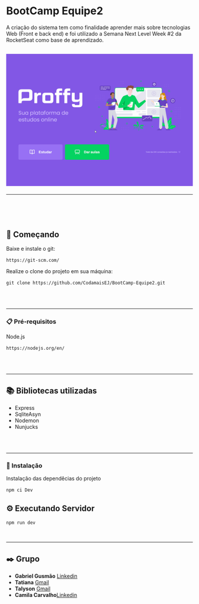 # BootCamp Equipe2

A criação do sistema tem como finalidade aprender mais sobre tecnologias Web (Front e back end) e foi utilizado a Semana Next Level Week #2 da RocketSeat como base de aprendizado. 

<h2 align="center">
    <img alt="imagem da pagina inicial do sistema proffy" title="Readme" src="./gitgif/gifPagina.gif">
</h2>
<hr>
<br>
<br>
<br>

## 🚀 Começando
Baixe e instale o git:
```
https://git-scm.com/
```
Realize o clone do projeto em sua máquina:
```
git clone https://github.com/CodamaisEJ/BootCamp-Equipe2.git
```
<br>
<br>
<hr>

### 📋 Pré-requisitos

Node.js

```
https://nodejs.org/en/
```
<br>
<br>
<hr>

## 📚 Bibliotecas utilizadas

<ul>
    <li>Express</li>
    <li>SqliteAsyn</li>
    <li>Nodemon</li>
    <li>Nunjucks</li>
</ul>

<br>
<br>
<hr>

### 🔧 Instalação

Instalação das dependêcias do projeto

```
npm ci Dev
```

## ⚙️ Executando Servidor

```
npm run dev
```
<br>
<hr>

## ✒️ Grupo

* **Gabriel Gusmão**  [Linkedin](https://www.linkedin.com/in/gabriel-gusm%C3%A3o-moreno-034113199/)
* **Tatiana** [Gmail](tdrcmelo@gmail.com)
* **Talyson** [Gmail](talisons35@gmail.com)
* **Camila Carvalho**[Linkedin](https://www.linkedin.com/in/camila-carvalho-a15768206/)
